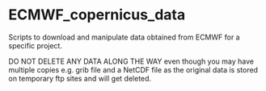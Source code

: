 # ECMWF_copernicus_data
Scripts to download and manipulate data obtained from ECMWF for a specific project.

DO NOT DELETE ANY DATA ALONG THE WAY even though you may have multiple copies e.g. grib file and a NetCDF file as the original data is stored on temporary ftp sites and will get deleted.
